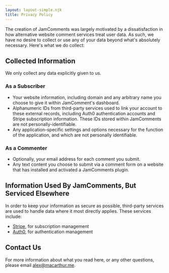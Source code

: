 ```yaml
---
layout: layout-simple.njk
title: Privacy Policy
---
```


The creation of JamComments was largely motivated by a dissatisfaction in how alternative website comment services treat user data. As such, we have no desire to collect or use any of your data beyond what's absolutely necessary. Here's what we do collect:

## Collected Information

We only collect any data explicitly given to us.

### As a Subscriber

* Your website information, including domain and any arbitrary name you choose to give it within JamComment's dashboard.
* Alphanumeric IDs from third-party services used to link your account to these external records, including Auth0 authentication accounts and Stripe subscription information. These IDs stored within JamComments are not personally-identifiable.
* Any application-specific settings and options necessary for the function of the application, and which are not personally identifiable.

### As a Commenter

* Optionally, your email address for each comment you submit.
* Any text content you choose to submit via a comment form on a website that has installed and activated a JamComments plugin.

## Information Used By JamComments, But Serviced Elsewhere

In order to keep your information as secure as possible, third-party services are used to handle data where it most directly applies. These services include:

* [Stripe](https://stripe.com/privacy), for subscription management
* [Auth0](https://auth0.com/privacy), for authentication management

## Contact Us

For more information about what you read here, or any other questions, please email alex@macarthur.me.
